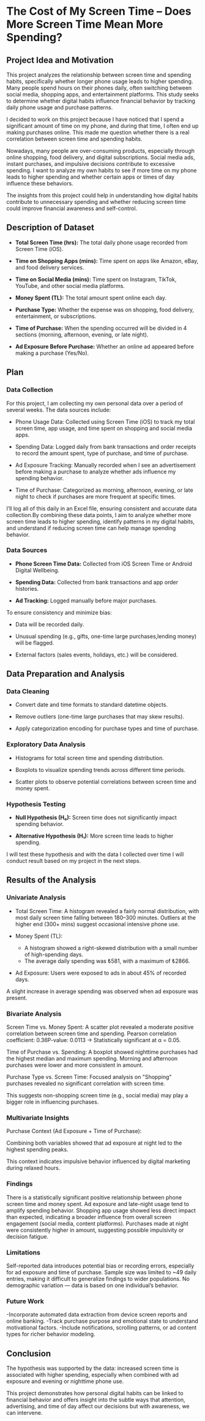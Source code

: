 # The Cost of My Screen Time – Does More Screen Time Mean More Spending?

## Project Idea and Motivation 

This project analyzes the relationship between screen time and spending habits, specifically whether longer phone usage leads to higher spending. Many people spend hours on their phones daily, often switching between social media, shopping apps, and entertainment platforms. This study seeks to determine whether digital habits influence financial behavior by tracking daily phone usage and purchase patterns.

I decided to work on this project because I have noticed that I spend a significant amount of time on my phone, and during that time, I often end up making purchases online. This made me question whether there is a real correlation between screen time and spending habits.

Nowadays, many people are over-consuming products, especially through online shopping, food delivery, and digital subscriptions. Social media ads, instant purchases, and impulsive decisions contribute to excessive spending. I want to analyze my own habits to see if more time on my phone leads to higher spending and whether certain apps or times of day influence these behaviors.

The insights from this project could help in understanding how digital habits contribute to unnecessary spending and whether reducing screen time could improve financial awareness and self-control.

## Description of Dataset
- **Total Screen Time (hrs):** The total daily phone usage recorded from Screen Time (iOS).
  
- **Time on Shopping Apps (mins):** Time spent on apps like Amazon, eBay, and food delivery services.
  
- **Time on Social Media (mins):** Time spent on Instagram, TikTok, YouTube, and other social media platforms.
  
- **Money Spent (TL):** The total amount spent online each day.
  
- **Purchase Type:** Whether the expense was on shopping, food delivery, entertainment, or subscriptions.
  
- **Time of Purchase:** When the spending occurred will be divided in 4 sections (morning, afternoon, evening, or late night).
  
- **Ad Exposure Before Purchase:** Whether an online ad appeared before making a purchase (Yes/No).


## Plan
### Data Collection
For this project, I am collecting my own personal data over a period of several weeks. The data sources include:

- Phone Usage Data: Collected using Screen Time (iOS) to track my total screen time, app usage, and time spent on shopping and social media apps.

- Spending Data: Logged daily from bank transactions and order receipts to record the amount spent, type of purchase, and time of purchase.

- Ad Exposure Tracking: Manually recorded when I see an advertisement before making a purchase to analyze whether ads influence my spending behavior.

- Time of Purchase: Categorized as morning, afternoon, evening, or late night to check if purchases are more frequent at specific times.

I’ll log all of this daily in an Excel file, ensuring consistent and accurate data collection.By combining these data points, I aim to analyze whether more screen time leads to higher spending, identify patterns in my digital habits, and understand if reducing screen time can help manage spending behavior.

### Data Sources

- **Phone Screen Time Data:** Collected from iOS Screen Time or Android Digital Wellbeing.
  
- **Spending Data:** Collected from bank transactions and app order histories.
  
- **Ad Tracking:** Logged manually before major purchases.

To ensure consistency and minimize bias:

- Data will be recorded daily.
  
- Unusual spending (e.g., gifts, one-time large purchases,lending money) will be flagged.
  
- External factors (sales events, holidays, etc.) will be considered.


## Data Preparation and Analysis

### Data Cleaning

- Convert date and time formats to standard datetime objects.
  
- Remove outliers (one-time large purchases that may skew results).
  
- Apply categorization encoding for purchase types and time of purchase.

### Exploratory Data Analysis 

- Histograms for total screen time and spending distribution.
  
- Boxplots to visualize spending trends across different time periods.
  
- Scatter plots to observe potential correlations between screen time and money spent.

### Hypothesis Testing

- **Null Hypothesis (H₀):** Screen time does not significantly impact spending behavior.
  
- **Alternative Hypothesis (H₁):** More screen time leads to higher spending.

I will test these hypothesis and with the data I collected over time I will conduct result based on my project in the next steps.



## Results of the Analysis

### Univariate Analysis

- Total Screen Time:
A histogram revealed a fairly normal distribution, with most daily screen time falling between 180–300 minutes.
Outliers at the higher end (300+ mins) suggest occasional intensive phone use.

- Money Spent (TL):
   - A histogram showed a right-skewed distribution with a small number of high-spending days.
   - The average daily spending was ₺581, with a maximum of ₺2866.

- Ad Exposure:
  Users were exposed to ads in about 45% of recorded days.

A slight increase in average spending was observed when ad exposure was present.

### Bivariate Analysis

Screen Time vs. Money Spent:
  A scatter plot revealed a moderate positive correlation between screen time and spending.
  Pearson correlation coefficient: 0.36P-value: 0.0113 -> Statistically significant at α = 0.05.

Time of Purchase vs. Spending:
  A boxplot showed nighttime purchases had the highest median and maximum spending.
  Morning and afternoon purchases were lower and more consistent in amount.

Purchase Type vs. Screen Time:
  Focused analysis on "Shopping" purchases revealed no significant correlation with screen time.

This suggests non-shopping screen time (e.g., social media) may play a bigger role in influencing purchases.

### Multivariate Insights

Purchase Context (Ad Exposure + Time of Purchase):

Combining both variables showed that ad exposure at night led to the highest spending peaks.

This context indicates impulsive behavior influenced by digital marketing during relaxed hours.


### Findings

There is a statistically significant positive relationship between phone screen time and money spent.
Ad exposure and late-night usage tend to amplify spending behavior.
Shopping app usage showed less direct impact than expected, indicating a broader influence from overall screen engagement (social media, content platforms).
Purchases made at night were consistently higher in amount, suggesting possible impulsivity or decision fatigue.

 ### Limitations

Self-reported data introduces potential bias or recording errors, especially for ad exposure and time of purchase.
Sample size was limited to ~49 daily entries, making it difficult to generalize findings to wider populations.
No demographic variation — data is based on one individual’s behavior.

### Future Work

-Incorporate automated data extraction from device screen reports and online banking.
-Track purchase purpose and emotional state to understand motivational factors.
-Include notifications, scrolling patterns, or ad content types for richer behavior modeling.

## Conclusion

The hypothesis was supported by the data: increased screen time is associated with higher spending, especially when combined with ad exposure and evening or nighttime phone use.

This project demonstrates how personal digital habits can be linked to financial behavior and offers insight into the subtle ways that attention, advertising, and time of day affect our decisions but with awareness, we can intervene.
